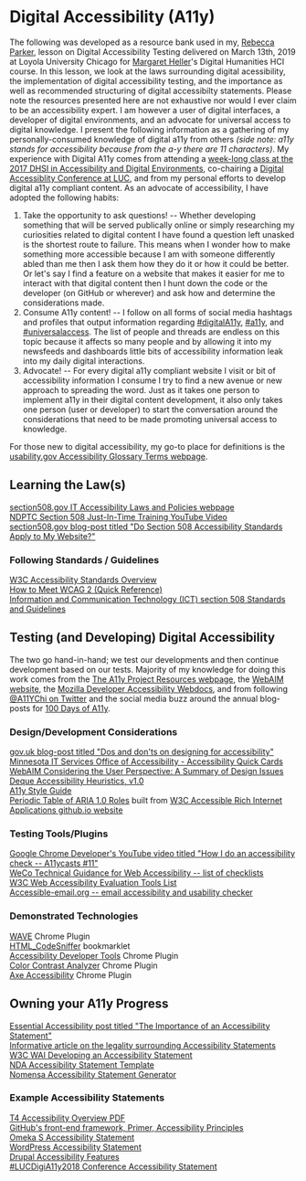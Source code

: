 # Digital Accessibility (A11y)  
  
The following was developed as a resource bank used in my, [Rebecca Parker](https://github.com/RJP43), lesson on Digital Accessibility Testing delivered on March 13th, 2019 at Loyola University Chicago for [Margaret Heller](https://github.com/gloriousgeneralist)'s Digital Humanities HCI course.  In this lesson, we look at the laws surrounding digital acessibility, the implementation of digital accessibility testing, and the importance as well as recommended structuring of digital accessibilty statements. Please note the resources presented here are not exhaustive nor would I ever claim to be an accessibility expert. I am however a user of digital interfaces, a developer of digital environments, and an advocate for universal access to digital knowledge. I present the following information as a gathering of my personally-consumed knowledge of digital a11y from others _(side note: a11y stands for accessibility because from the a-y there are 11 characters)_. My experience with Digital A11y comes from attending a [week-long class at the 2017 DHSI in Accessibility and Digital Environments](http://bit.ly/2snc5Sq), co-chairing a [Digital Accessiblity Conference at LUC](https://lucdigia11y.wordpress.com/), and from my personal efforts to develop digital a11y compliant content. As an advocate of accessibility, I have adopted the following habits:  
1. Take the opportunity to ask questions! -- Whether developing something that will be served publically online or simply researching my curiosities related to digital content I have found a question left unasked is the shortest route to failure. This means when I wonder how to make something more accessible because I am with someone differently abled than me then I ask them how they do it or how it could be better. Or let's say I find a feature on a website that makes it easier for me to interact with that digital content then I hunt down the code or the developer (on GitHub or wherever) and ask how and determine the considerations made.   
2. Consume A11y content! -- I follow on all forms of social media hashtags and profiles that output information regarding [#digitalA11y](https://twitter.com/search?q=%23digitala11y&src=typd), [#a11y](https://twitter.com/search?q=%23a11y&src=typd), and [#universalaccess](https://twitter.com/search?f=tweets&vertical=default&q=%23universalAccess&src=typd). The list of people and threads are endless on this topic because it affects so many people and by allowing it into my newsfeeds and dashboards little bits of accessibility information leak into my daily digital interactions.   
3. Advocate! -- For every digital a11y compliant website I visit or bit of accessibility information I consume I try to find a new avenue or new approach to spreading the word. Just as it takes one person to implement a11y in their digital content development, it also only takes one person (user or developer) to start the conversation around the considerations that need to be made promoting universal access to knowledge.     

For those new to digital accessibility, my go-to place for definitions is the [usability.gov Accessibility Glossary Terms webpage](https://www.usability.gov/what-and-why/glossary/tag/accessibility/).
  
## Learning the Law(s)  
 [section508.gov IT Accessibility Laws and Policies webpage](https://www.section508.gov/manage/laws-and-policies)  
 [NDPTC Section 508 Just-In-Time Training YouTube Video](https://www.youtube.com/watch?v=gDe828R_suI)  
 [section508.gov blog-post titled "Do Section 508 Accessibility Standards Apply to My Website?"](https://www.section508.gov/blog/do-section-508-accessibility-standards-apply-to-mywebsite)  
 
 ### Following Standards / Guidelines  
 
 [W3C Accessibility Standards Overview](https://www.w3.org/WAI/standards-guidelines/)  
 [How to Meet WCAG 2 (Quick Reference)](https://www.w3.org/WAI/WCAG21/quickref/?versions=2.0)  
 [Information and Communication Technology (ICT) section 508 Standards and Guidelines](https://www.access-board.gov/guidelines-and-standards/communications-and-it/about-the-ict-refresh/final-rule/single-file-version)    
  
## Testing (and Developing) Digital Accessibility
The two go hand-in-hand; we test our developments and then continue development based on our tests. Majority of my knowledge for doing this work comes from the [The A11y Project Resources webpage](https://a11yproject.com/resources), the [WebAIM website](https://webaim.org/), the [Mozilla Developer Accessibility Webdocs](https://developer.mozilla.org/en-US/docs/Web/Accessibility), and from following [@A11YChi on Twitter](https://twitter.com/A11YChi) and the social media buzz around the annual blog-posts for [100 Days of A11y](https://100daysofa11y.com/).   
### Design/Development Considerations   
[gov.uk blog-post titled "Dos and don'ts on designing for accessibility"](https://accessibility.blog.gov.uk/2016/09/02/dos-and-donts-on-designing-for-accessibility/)  
[Minnesota IT Services Office of Accessibility - Accessibility Quick Cards](https://mn.gov/mnit/assets/CompleteSetAccessibilityQuickCards2017_tcm38-294078.pdf)  
[WebAIM Considering the User Perspective: A Summary of Design Issues](https://webaim.org/articles/userperspective/)   
[Deque Accessibility Heuristics, v1.0](https://drive.google.com/file/d/1QkURByXUk4NOtl7jw6VtyCUi4_JjlP6d/view?usp=sharing)  
[A11y Style Guide](https://a11y-style-guide.com/style-guide/)  
[Periodic Table of ARIA 1.0 Roles](https://dylanb.github.io/periodic-aria-roles.html) built from [W3C Accessible Rich Internet Applications github.io website](https://w3c.github.io/aria/)    

### Testing Tools/Plugins   
[Google Chrome Developer's YouTube video titled "How I do an accessibility check -- A11ycasts #11"](https://www.youtube.com/watch?v=cOmehxAU_4s)  
[WeCo Technical Guidance for Web Accessibility -- list of checklists](https://theweco.com/technical-guidance-for-web-accessibility/)  
[W3C Web Accessibility Evaluation Tools List](https://www.w3.org/WAI/ER/tools/)  
[Accessible-email.org -- email accessibility and usability checker](http://www.accessible-email.org/)

### Demonstrated Technologies  
[WAVE](http://wave.webaim.org/) Chrome Plugin  
[HTML_CodeSniffer](https://squizlabs.github.io/HTML_CodeSniffer/) bookmarklet  
[Accessibility Developer Tools](https://developers.google.com/web/tools/chrome-devtools/accessibility/reference) Chrome Plugin  
[Color Contrast Analyzer](https://accessibility.oit.ncsu.edu/tools/color-contrast-chrome/) Chrome Plugin  
[Axe Accessibility](https://www.deque.com/axe/) Chrome Plugin  
  
## Owning your A11y Progress  
[Essential Accessibility post titled "The Importance of an Accessibility Statement"](https://www.essentialaccessibility.com/blog/accessibility-statement/)     
[Informative article on the legality surrounding Accessibility Statements](https://www.lflegal.com/2013/02/access-info-pages/)     
[W3C WAI Developing an Accessibility Statement](https://www.w3.org/WAI/planning/statements/)    
[NDA Accessibility Statement Template](http://nda.ie/Resources/Accessibility-toolkit/Accessibility-Statement-Template/)    
[Nomensa Accessibility Statement Generator](https://www.accessibilitystatementgenerator.com/)    

### Example Accessibility Statements  
[T4 Accessibility Overview PDF](https://www.terminalfour.com/resources/productsolution-overviews/TERMINALFOUR-Accessibility-Overview.pdf)    
[GitHub's front-end framework, Primer, Accessibility Principles](https://styleguide.github.com/primer/principles/accessibility/)    
[Omeka S Accessibility Statement](https://omeka.org/s/docs/user-manual/accessibility/)    
[WordPress Accessibility Statement](https://en.support.wordpress.com/accessibility/)    
[Drupal Accessibility Features](https://www.drupal.org/about/features/accessibility)  
[#LUCDigiA11y2018 Conference Accessibility Statement](https://lucdigia11y.wordpress.com/2018/02/12/digital-content-accessibility-statement/)  
